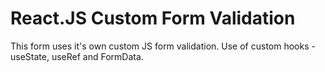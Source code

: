 # React.JS Custom Form Validation
This form uses it's own custom JS form validation. 
Use of custom hooks - useState, useRef and FormData.